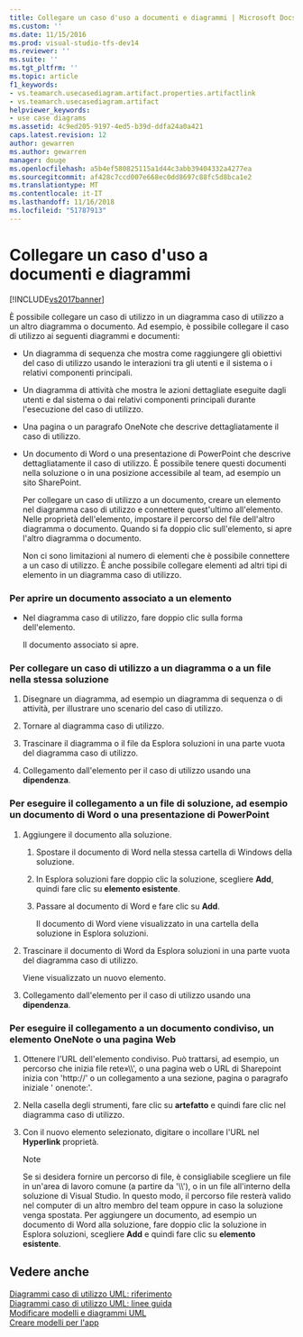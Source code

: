 ```yaml
---
title: Collegare un caso d'uso a documenti e diagrammi | Microsoft Docs
ms.custom: ''
ms.date: 11/15/2016
ms.prod: visual-studio-tfs-dev14
ms.reviewer: ''
ms.suite: ''
ms.tgt_pltfrm: ''
ms.topic: article
f1_keywords:
- vs.teamarch.usecasediagram.artifact.properties.artifactlink
- vs.teamarch.usecasediagram.artifact
helpviewer_keywords:
- use case diagrams
ms.assetid: 4c9ed205-9197-4ed5-b39d-ddfa24a0a421
caps.latest.revision: 12
author: gewarren
ms.author: gewarren
manager: douge
ms.openlocfilehash: a5b4ef580825115a1d44c3abb39404332a4277ea
ms.sourcegitcommit: af428c7ccd007e668ec0dd8697c88fc5d8bca1e2
ms.translationtype: MT
ms.contentlocale: it-IT
ms.lasthandoff: 11/16/2018
ms.locfileid: "51787913"
---
```

# <a name="link-a-use-case-to-documents-and-diagrams"></a>Collegare un caso d'uso a documenti e diagrammi
[!INCLUDE[vs2017banner](../includes/vs2017banner.md)]

È possibile collegare un caso di utilizzo in un diagramma caso di utilizzo a un altro diagramma o documento. Ad esempio, è possibile collegare il caso di utilizzo ai seguenti diagrammi e documenti:  
  
- Un diagramma di sequenza che mostra come raggiungere gli obiettivi del caso di utilizzo usando le interazioni tra gli utenti e il sistema o i relativi componenti principali.  
  
- Un diagramma di attività che mostra le azioni dettagliate eseguite dagli utenti e dal sistema o dai relativi componenti principali durante l'esecuzione del caso di utilizzo.  
  
- Una pagina o un paragrafo OneNote che descrive dettagliatamente il caso di utilizzo.  
  
- Un documento di Word o una presentazione di PowerPoint che descrive dettagliatamente il caso di utilizzo. È possibile tenere questi documenti nella soluzione o in una posizione accessibile al team, ad esempio un sito SharePoint.  
  
  Per collegare un caso di utilizzo a un documento, creare un elemento nel diagramma caso di utilizzo e connettere quest'ultimo all'elemento. Nelle proprietà dell'elemento, impostare il percorso del file dell'altro diagramma o documento. Quando si fa doppio clic sull'elemento, si apre l'altro diagramma o documento.  
  
  Non ci sono limitazioni al numero di elementi che è possibile connettere a un caso di utilizzo. È anche possibile collegare elementi ad altri tipi di elemento in un diagramma caso di utilizzo.  
  
### <a name="to-open-a-document-associated-with-an-artifact"></a>Per aprire un documento associato a un elemento  
  
-   Nel diagramma caso di utilizzo, fare doppio clic sulla forma dell'elemento.  
  
     Il documento associato si apre.  
  
### <a name="to-link-a-use-case-to-a-diagram-or-file-in-the-same-solution"></a>Per collegare un caso di utilizzo a un diagramma o a un file nella stessa soluzione  
  
1.  Disegnare un diagramma, ad esempio un diagramma di sequenza o di attività, per illustrare uno scenario del caso di utilizzo.  
  
2.  Tornare al diagramma caso di utilizzo.  
  
3.  Trascinare il diagramma o il file da Esplora soluzioni in una parte vuota del diagramma caso di utilizzo.  
  
4.  Collegamento dall'elemento per il caso di utilizzo usando una **dipendenza**.  
  
### <a name="to-link-to-a-solution-file-such-as-a-word-document-or-powerpoint-presentation"></a>Per eseguire il collegamento a un file di soluzione, ad esempio un documento di Word o una presentazione di PowerPoint  
  
1.  Aggiungere il documento alla soluzione.  
  
    1.  Spostare il documento di Word nella stessa cartella di Windows della soluzione.  
  
    2.  In Esplora soluzioni fare doppio clic la soluzione, scegliere **Add**, quindi fare clic su **elemento esistente**.  
  
    3.  Passare al documento di Word e fare clic su **Add**.  
  
         Il documento di Word viene visualizzato in una cartella della soluzione in Esplora soluzioni.  
  
2.  Trascinare il documento di Word da Esplora soluzioni in una parte vuota del diagramma caso di utilizzo.  
  
     Viene visualizzato un nuovo elemento.  
  
3.  Collegamento dall'elemento per il caso di utilizzo usando una **dipendenza**.  
  
### <a name="to-link-to-a-shared-document-onenote-element-or-web-page"></a>Per eseguire il collegamento a un documento condiviso, un elemento OneNote o una pagina Web  
  
1.  Ottenere l'URL dell'elemento condiviso. Può trattarsi, ad esempio, un percorso che inizia file rete»\\\\', o una pagina web o URL di Sharepoint inizia con 'http://' o un collegamento a una sezione, pagina o paragrafo iniziale ' onenote:'.  
  
2.  Nella casella degli strumenti, fare clic su **artefatto** e quindi fare clic nel diagramma caso di utilizzo.  
  
3.  Con il nuovo elemento selezionato, digitare o incollare l'URL nel **Hyperlink** proprietà.  
  
    > [!NOTE]
    >  Se si desidera fornire un percorso di file, è consigliabile scegliere un file in un'area di lavoro comune (a partire da '\\\\'), o in un file all'interno della soluzione di Visual Studio. In questo modo, il percorso file resterà valido nel computer di un altro membro del team oppure in caso la soluzione venga spostata. Per aggiungere un documento, ad esempio un documento di Word alla soluzione, fare doppio clic la soluzione in Esplora soluzioni, scegliere **Add** e quindi fare clic su **elemento esistente**.  
  
## <a name="see-also"></a>Vedere anche  
 [Diagrammi caso di utilizzo UML: riferimento](../modeling/uml-use-case-diagrams-reference.md)   
 [Diagrammi caso di utilizzo UML: linee guida](../modeling/uml-use-case-diagrams-guidelines.md)   
 [Modificare modelli e diagrammi UML](../modeling/edit-uml-models-and-diagrams.md)   
 [Creare modelli per l'app](../modeling/create-models-for-your-app.md)



